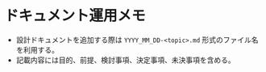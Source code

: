 # ドキュメント運用メモ

- 設計ドキュメントを追加する際は `YYYY_MM_DD-<topic>.md` 形式のファイル名を利用する。
- 記載内容には目的、前提、検討事項、決定事項、未決事項を含める。
